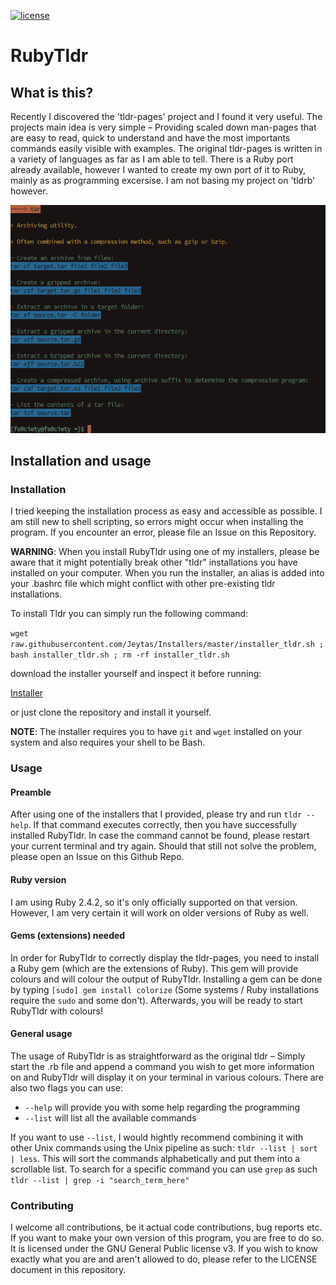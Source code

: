 [![license][license-image]][license-url]

[license-url]: https://github.com/Jeytas/RubyTldr/blob/master/LICENSE.md
[license-image]: https://img.shields.io/github/license/Jeytas/RubyTldr.svg

# RubyTldr
## What is this?
Recently I discovered the 'tldr-pages' project and I found it very useful. The projects main idea is very simple – Providing scaled down man-pages that are easy to read, quick to understand and have the most importants commands easily visible with examples. The original tldr-pages is written in a variety of languages as far as I am able to tell. There is a Ruby port already available, however I wanted to create my own port of it to Ruby, mainly as as programming excersise. I am not basing my project on 'tldrb' however.

![screenshot](lib/media/screenshot.png)

## Installation and usage
### Installation
I tried keeping the installation process as easy and accessible as possible. I am still new to shell scripting, so errors might occur when installing the program. If you encounter an error, please file an Issue on this Repository.

__WARNING__: When you install RubyTldr using one of my installers, please be aware that it might potentially break other "tldr" installations you have installed on your computer. When you run the installer, an alias is added into your .bashrc file which might conflict with other pre-existing tldr installations.

To install Tldr you can simply run the following command:

`wget raw.githubusercontent.com/Jeytas/Installers/master/installer_tldr.sh ; bash installer_tldr.sh ; rm -rf installer_tldr.sh`

download the installer yourself and inspect it before running:

[Installer](https://raw.githubusercontent.com/Jeytas/Installers/master/installer_tldr.sh)

or just clone the repository and install it yourself.

__NOTE__: The installer requires you to have `git` and `wget` installed on your system and also requires your shell to be Bash.

### Usage
#### Preamble
After using one of the installers that I provided, please try and run `tldr --help`. If that command executes correctly, then you have successfully installed RubyTldr. In case the command cannot be found, please restart your current terminal and try again. Should that still not solve the problem, please open an Issue on this Github Repo.

#### Ruby version
I am using Ruby 2.4.2, so it's only officially supported on that version. However, I am very certain it will work on older versions of Ruby as well.

#### Gems (extensions) needed
In order for RubyTldr to correctly display the tldr-pages, you need to install a Ruby gem (which are the extensions of Ruby). This gem will provide colours and will colour the output of RubyTldr. Installing a gem can be done by typing `[sudo] gem install colorize` (Some systems / Ruby installations require the `sudo` and some don't). Afterwards, you will be ready to start RubyTldr with colours!

#### General usage
The usage of RubyTldr is as straightforward as the original tldr – Simply start the .rb file and append a command you wish to get more information on and RubyTldr will display it on your terminal in various colours.
There are also two flags you can use:
* `--help` will provide you with some help regarding the programming
* `--list` will list all the available commands

If you want to use `--list`, I would hightly recommend combining it with other Unix commands using the Unix pipeline as such: `tldr --list | sort | less`. This will sort the commands alphabetically and put them into a scrollable list. To search for a specific command you can use `grep` as such `tldr --list | grep -i "search_term_here"`

### Contributing
I welcome all contributions, be it actual code contributions, bug reports etc. If you want to make your own version of this program, you are free to do so. It is licensed under the GNU General Public license v3. If you wish to know exactly what you are and aren't allowed to do, please refer to the LICENSE document in this repository.
